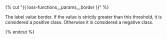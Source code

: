{% cut "{{ loss-functions__params__border }}" %}

The label value border. If the value is strictly greater than this threshold, it is considered a positive class. Otherwise it is considered a negative class.

{% endcut %}
